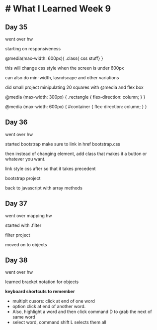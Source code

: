 # # **What I Learned Week 9**
## **Day 35** 

went over hw

starting on responsiveness

@media(max-width: 600px){
.class{
css stuff}
}

this will change css style when the screen is under 600px

can also do min-width, lasndscape and other variations

did small project minipulating 20 squares with @media and flex box

@media (max-width: 300px) {
  .rectangle {
    flex-direction: column;
  }
}


@media (max-width: 600px) {
  #container {
    flex-direction: column;
  }
}


## **Day 36**

went over hw

started bootstrap
make sure to link in href bootstrap.css

then instead of changing element, add class that makes it a button or whatever you want.

link style css after so that it takes precedent 

bootstrap project

back to javascript with array methods



## **Day 37**

went over mapping hw

started with .filter

filter project

moved on to objects

## **Day 38**

went over hw

learned bracket notation for objects


**keyboard shortcuts to remember**  
* multiplt cusors: click at end of one word 
* option click at end of another word.
* Also, highlight a word and then click command D to grab the next of same word  
* select word, command shift L selects them all